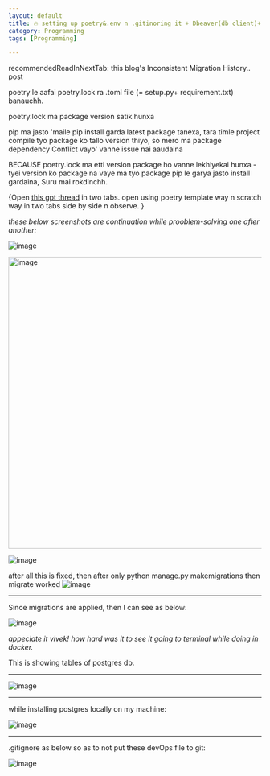 ```yaml
---
layout: default
title: 🔥 setting up poetry&.env n .gitinoring it + Dbeaver(db client)+ vscode syncing these envConfiguration 
category: Programming
tags: [Programming]

---
```

recommendedReadInNextTab: this blog's Inconsistent Migration History.. post

poetry le aafai poetry.lock ra .toml file (= setup.py+ requirement.txt) banauchh. 

poetry.lock ma package version satik hunxa

pip ma jasto 'maile pip install garda latest package tanexa, tara timle project compile tyo package ko tallo version thiyo, so mero ma package dependency Conflict vayo' vanne issue nai aaudaina 

BECAUSE poetry.lock ma etti version package ho vanne lekhiyekai hunxa - tyei version ko package na vaye ma tyo package pip le garya jasto install gardaina, Suru mai rokdinchh. 

{Open [this gpt thread](https://chatgpt.com/share/6881a1a6-c008-8007-ba15-99485cd7125e) in two tabs. open using poetry template way n scratch way in two tabs side by side n observe. }

_these below screenshots are continuation while prooblem-solving one after another:_

![image](https://github.com/user-attachments/assets/4729339d-4890-4733-a2da-c5ba73da7a3e)

<img width="562" height="580" alt="image" src="https://github.com/user-attachments/assets/b9f363a0-b3b7-40c8-9732-2b72031495f4" />

![image](https://github.com/user-attachments/assets/608e225d-d87c-41ec-ba8f-8a1d0c86894e)

after all this is fixed, then after only python manage.py makemigrations then migrate worked
![image](https://github.com/user-attachments/assets/19c90cad-b3cc-43cf-823f-250790bec9b7)

---
Since migrations are applied, then I can see as below:

![image](https://github.com/user-attachments/assets/dd31f6e7-2959-42c6-977b-80b82a833775)

_appeciate it vivek! how hard was it to see it going to terminal while doing in docker._ 

This is showing tables of postgres db. 

---
![image](https://github.com/user-attachments/assets/028ab528-ab12-4afc-b02f-52649f0a769a)

---
while installing postgres locally on my machine:

![image](https://github.com/user-attachments/assets/5a2409ea-7ec8-4dda-b7a5-49c6eb08f3f3)

---
.gitignore as below so as to not put these devOps file to git:

![image](https://github.com/user-attachments/assets/08e69ff8-ee96-40ab-8b44-b491d3494850)

